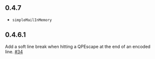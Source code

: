## 0.4.7

* `simpleMailInMemory`

## 0.4.6.1

Add a soft line break when hitting a QPEscape at the end of an encoded line. [#34](https://github.com/snoyberg/mime-mail/pull/34)
